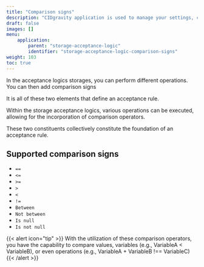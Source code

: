 ```yaml
---
title: "Comparison signs"
description: "CIDgravity application is used to manage your settings, clients and pricing models acceptance rules"
draft: false
images: []
menu:
    application:
        parent: "storage-acceptance-logic"
        identifier: "storage-acceptance-logic-comparison-signs"
weight: 103
toc: true
---
```


In the acceptance logics storages, you can perform different operations. You can then add comparison signs

It is all of these two elements that define an acceptance rule.

Within the storage acceptance logics, various operations can be executed, allowing for the incorporation of comparison operators.

These two constituents collectively constitute the foundation of an acceptance rule.

## Supported comparison signs

- `==`
- `<=`
- `>=`
- `>`
- `<`
- `!=`
- `Between`
- `Not between`
- `Is null`
- `Is not null`

{{< alert icon="tip" >}}
With the utilization of these comparison operators, you have the capability to compare values, variables (e.g., VariableA < VariableB), or even operations (e.g., VariableA + VariableB !== VariableC)
{{< /alert >}}
